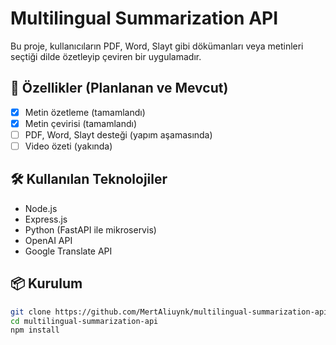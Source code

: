 # Multilingual Summarization API

Bu proje, kullanıcıların PDF, Word, Slayt gibi dökümanları veya metinleri seçtiği dilde özetleyip çeviren bir uygulamadır.

## 🚀 Özellikler (Planlanan ve Mevcut)

- [x] Metin özetleme (tamamlandı)
- [x] Metin çevirisi (tamamlandı)
- [ ] PDF, Word, Slayt desteği (yapım aşamasında)
- [ ] Video özeti (yakında)

## 🛠 Kullanılan Teknolojiler

- Node.js
- Express.js
- Python (FastAPI ile mikroservis)
- OpenAI API
- Google Translate API

## 📦 Kurulum

```bash
git clone https://github.com/MertAliuynk/multilingual-summarization-api.git
cd multilingual-summarization-api
npm install
